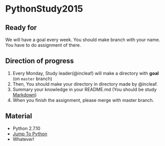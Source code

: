 # PythonStudy2015

## Ready for
We will have a goal every week. You should make branch with your name. You have to do assignment of there.

## Direction of progress

1. Every Monday, Study leader(@incleaf) will make a directory with **goal** (on `master` branch)
2. Then, You should make your directory in directory made by @incleaf.
3. Summary your knowledge in your README.md (You should be study [Markdown](https://github.com/adam-p/markdown-here/wiki/Markdown-Cheatsheet))
4. When you finish the assignment, please merge with master branch.

## Material

- Python 2.7.10
- [Jump To Python](https://wikidocs.net/2)
- Whatever!

